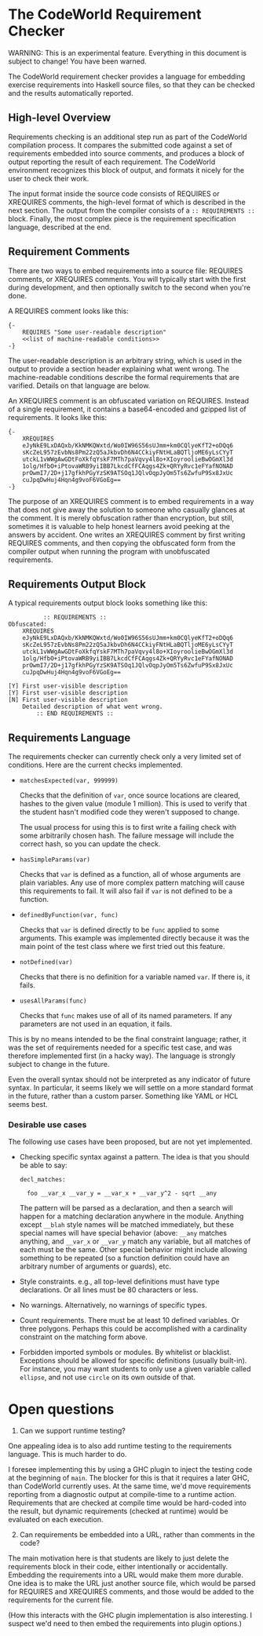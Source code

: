The CodeWorld Requirement Checker
=================================

WARNING: This is an experimental feature.  Everything in this
document is subject to change!  You have been warned.

The CodeWorld requirement checker provides a language for embedding
exercise requirements into Haskell source files, so that they can be
checked and the results automatically reported.

High-level Overview
-------------------

Requirements checking is an additional step run as part of the
CodeWorld compilation process.  It compares the submitted code against
a set of requirements embedded into source comments, and produces a
block of output reporting the result of each requirement.  The
CodeWorld environment recognizes this block of output, and formats it
nicely for the user to check their work.

The input format inside the source code consists of REQUIRES or
XREQUIRES comments, the high-level format of which is described in the
next section.  The output from the compiler consists of a
`:: REQUIREMENTS ::` block.  Finally, the most complex piece
is the requirement specification language, described at the end.

Requirement Comments
--------------------

There are two ways to embed requirements into a source file: REQUIRES
comments, or XREQUIRES comments.  You will typically start with the
first during development, and then optionally switch to the second
when you're done.

A REQUIRES comment looks like this:

    {-
        REQUIRES "Some user-readable description"
        <<list of machine-readable conditions>>
    -}

The user-readable description is an arbitrary string, which is used
in the output to provide a section header explaining what went wrong.
The machine-readable conditions describe the formal requirements that
are varified.  Details on that language are below.

An XREQUIRES comment is an obfuscated variation on REQUIRES.  Instead
of a single requirement, it contains a base64-encoded and gzipped list
of requirements.  It looks like this:

    {-
        XREQUIRES
        eJyNkE9LxDAQxb/KkNMKQWxtd/Wo0IW96S56sUJmm+km0CQlyeKfT2+oDQq6
        sKcZeL957zEvbNs8Pm22zQ5aJkbvDh6N4CCkiyFNtHLaBQTljoME6yLsCYyT
        utckL1vWWgAwGDtFoXkfqYskF7MTh7paVqvy4l8o+XIoyroolieBwOGmXl3d
        1olg/HfbO+iPtovaWRB9yiIBB7LkcdCfFCAqgs4Zk+QRYyRvc1eFYafNONAD
        prOwmI7/2D+j17gfkhPGyYzSK9ATSOq1JQlvOqpJyOm5Ts6ZwfuP9Sx8JxUc
        cuJpqDwHuj4Hqn4g9voF6VGoEg==
    -}

The purpose of an XREQUIRES comment is to embed requirements in a way
that does not give away the solution to someone who casually glances
at the comment.  It is merely obfuscation rather than encryption, but
still, sometimes it is valuable to help honest learners avoid peeking
at the answers by accident.  One writes an XREQUIRES comment by first
writing REQUIRES comments, and then copying the obfuscated form from
the compiler output when running the program with unobfuscated
requirements.

Requirements Output Block
-------------------------

A typical requirements output block looks something like this:

              :: REQUIREMENTS ::
    Obfuscated:
        XREQUIRES
        eJyNkE9LxDAQxb/KkNMKQWxtd/Wo0IW96S56sUJmm+km0CQlyeKfT2+oDQq6
        sKcZeL957zEvbNs8Pm22zQ5aJkbvDh6N4CCkiyFNtHLaBQTljoME6yLsCYyT
        utckL1vWWgAwGDtFoXkfqYskF7MTh7paVqvy4l8o+XIoyroolieBwOGmXl3d
        1olg/HfbO+iPtovaWRB9yiIBB7LkcdCfFCAqgs4Zk+QRYyRvc1eFYafNONAD
        prOwmI7/2D+j17gfkhPGyYzSK9ATSOq1JQlvOqpJyOm5Ts6ZwfuP9Sx8JxUc
        cuJpqDwHuj4Hqn4g9voF6VGoEg==

    [Y] First user-visible description
    [Y] First user-visible description
    [N] First user-visible description
        Detailed description of what went wrong.
            :: END REQUIREMENTS ::

Requirements Language
---------------------

The requirements checker can currently check only a very limited set
of conditions. Here are the current checks implemented.

- `matchesExpected(var, 999999)`

  Checks that the definition of `var`, once source locations are
  cleared, hashes to the given value (module 1 million).  This is
  used to verify that the student hasn't modified code they
  weren't supposed to change.

  The usual process for using this is to first write a failing
  check with some arbitrarily chosen hash.  The failure message
  will include the correct hash, so you can update the check.

- `hasSimpleParams(var)`

  Checks that `var` is defined as a function, all of whose arguments
  are plain variables.  Any use of more complex pattern matching will
  cause this requirements to fail.  It will also fail if `var` is not
  defined to be a function.

- `definedByFunction(var, func)`

  Checks that `var` is defined directly to be `func` applied to some
  arguments.  This example was implemented directly because it was the
  main point of the test class where we first tried out this feature.

- `notDefined(var)`

  Checks that there is no definition for a variable named `var`.  If
  there is, it fails.

- `usesAllParams(func)`

  Checks that `func` makes use of all of its named parameters.  If
  any parameters are not used in an equation, it fails.

This is by no means intended to be the final constraint language;
rather, it was the set of requirements needed for a specific test
case, and was therefore implemented first (in a hacky way).  The
language is strongly subject to change in the future.

Even the overall syntax should not be interpreted as any indicator of
future syntax.  In particular, it seems likely we will settle on a more
standard format in the future, rather than a custom parser.  Something
like YAML or HCL seems best.

### Desirable use cases

The following use cases have been proposed, but are not yet implemented.

- Checking specific syntax against a pattern.  The idea is that you should
  be able to say:
  
      decl_matches:
      
        foo __var_x __var_y = __var_x + __var_y^2 - sqrt __any

  The pattern will be parsed as a declaration, and then a search will
  happen for a matching declaration anywhere in the module.  Anything
  except `__blah` style names will be matched immediately, but these
  special names will have special behavior (above: `__any` matches
  anything, and `__var_x` or `__var_y` match any variable, but all
  matches of each must be the same.  Other special behavior might
  include allowing something to be repeated (so a function definition
  could have an arbitrary number of arguments or guards), etc.

- Style constraints.  e.g., all top-level definitions must have type
  declarations.  Or all lines must be 80 characters or less.

- No warnings.  Alternatively, no warnings of specific types.

- Count requirements.  There must be at least 10 defined variables.  Or
  three polygons.  Perhaps this could be accomplished with a cardinality
  constraint on the matching form above.

- Forbidden imported symbols or modules.  By whitelist or blacklist.
  Exceptions should be allowed for specific definitions (usually
  built-in).  For instance, you may want students to only use a given
  variable called `ellipse`, and not use `circle` on its own outside
  of that.

Open questions
==============

1. Can we support runtime testing?

One appealing idea is to also add runtime testing to the requirements
language.  This is much harder to do.

I foresee implementing this by using a GHC plugin to inject the testing
code at the beginning of `main`.  The blocker for this is that it
requires a later GHC, than CodeWorld currently uses.  At the same time,
we'd move requirements reporting from a diagnostic output at
compile-time to a runtime action.  Requirements that are checked at
compile time would be hard-coded into the result, but dynamic
requirements (checked at runtime) would be evaluated on each execution.

2. Can requirements be embedded into a URL, rather than comments in
   the code?

The main motivation here is that students are likely to just delete
the requirements block in their code, either intentionally or
accidentally.  Embedding the requirements into a URL would make them
more durable.  One idea is to make the URL just another source file,
which would be parsed for REQUIRES and XREQUIRES comments, and those
would be added to the requirements for the current file.

(How this interacts with the GHC plugin implementation is also
interesting.  I suspect we'd need to then embed the requirements
into plugin options.)
